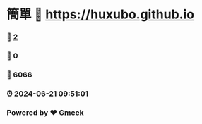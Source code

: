# 簡單 :link: https://huxubo.github.io 
### :page_facing_up: [2](https://huxubo.github.io/tag.html) 
### :speech_balloon: 0 
### :hibiscus: 6066 
### :alarm_clock: 2024-06-21 09:51:01 
### Powered by :heart: [Gmeek](https://github.com/Meekdai/Gmeek)
